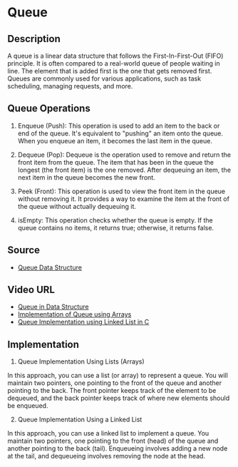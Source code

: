 # Queue

## Description

A queue is a linear data structure that follows the First-In-First-Out (FIFO) principle. It is often compared to a real-world queue of people waiting in line. The element that is added first is the one that gets removed first. Queues are commonly used for various applications, such as task scheduling, managing requests, and more.

## Queue Operations

1) Enqueue (Push): This operation is used to add an item to the back or end of the queue. It's equivalent to "pushing" an item onto the queue. When you enqueue an item, it becomes the last item in the queue.

2) Dequeue (Pop): Dequeue is the operation used to remove and return the front item from the queue. The item that has been in the queue the longest (the front item) is the one removed. After dequeuing an item, the next item in the queue becomes the new front.

3) Peek (Front): This operation is used to view the front item in the queue without removing it. It provides a way to examine the item at the front of the queue without actually dequeuing it.

4) isEmpty: This operation checks whether the queue is empty. If the queue contains no items, it returns true; otherwise, it returns false.

## Source

- [Queue Data Structure](https://www.geeksforgeeks.org/queue-data-structure/)

## Video URL

- [Queue in Data Structure](https://www.youtube.com/watch?v=zp6pBNbUB2U)
- [Implementation of Queue using Arrays](https://www.youtube.com/watch?v=YqrFeU90Coo)
- [Queue Implementation using Linked List in C](https://www.youtube.com/watch?v=RN1wzY_tnYU)

## Implementation

1) Queue Implementation Using Lists (Arrays)

In this approach, you can use a list (or array) to represent a queue. You will maintain two pointers, one pointing to the front of the queue and another pointing to the back. The front pointer keeps track of the element to be dequeued, and the back pointer keeps track of where new elements should be enqueued.

2) Queue Implementation Using a Linked List

In this approach, you can use a linked list to implement a queue. You maintain two pointers, one pointing to the front (head) of the queue and another pointing to the back (tail). Enqueueing involves adding a new node at the tail, and dequeueing involves removing the node at the head.
